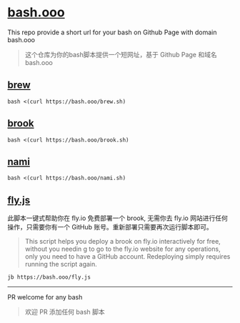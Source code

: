# [bash.ooo](https://github.com/txthinking/bash)

This repo provide a short url for your bash on Github Page with domain bash.ooo
> 这个仓库为你的bash脚本提供一个短网址，基于 Github Page 和域名 bash.ooo

## [brew](https://brew.sh)

```
bash <(curl https://bash.ooo/brew.sh)
```

## [brook](https://github.com/txthinking/brook)

```
bash <(curl https://bash.ooo/brook.sh)
```

## [nami](https://github.com/txthinking/nami)

```
bash <(curl https://bash.ooo/nami.sh)
```

## [fly.js](https://github.com/txthinking/jb)
此脚本一键式帮助你在 fly.io 免费部署一个 brook, 无需你去 fly.io 网站进行任何操作，只需要你有一个 GitHub 账号。重新部署只需要再次运行脚本即可。
> This script helps you deploy a brook on fly.io interactively for free, without you needin
g to go to the fly.io website for any operations, only you need to have a GitHub account. Redeploying simply requires running the script again.
```
jb https://bash.ooo/fly.js
```
---

PR welcome for any bash
> 欢迎 PR 添加任何 bash 脚本
